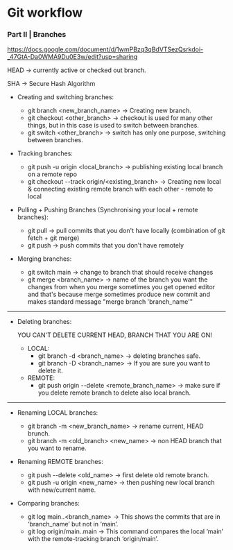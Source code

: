 # Git workflow
### Part II |  Branches

https://docs.google.com/document/d/1wmPBzq3qBdVTSezQsrkdoi-_47GtA-Da0WMA9Du0E3w/edit?usp=sharing

HEAD -> currently active or checked out branch.

SHA -> Secure Hash Algorithm
- Creating and switching branches:
    - git branch <new_branch_name> -> Creating new branch.
    - git checkout <other_branch> -> checkout is used for many other things, but in this case is used to switch between branches.
    - git switch <other_branch> -> switch has only one purpose, switching between branches.

- Tracking branches:
    - git push -u origin <local_branch> -> publishing existing local branch on a remote repo
    - git checkout --track origin/<existing_branch> -> Creating new local & connecting existing remote branch with each other - remote to local

- Pulling + Pushing Branches (Synchronising your local + remote branches):
    - git pull -> pull commits that you don't have locally (combination of git fetch + git merge)
    - git push -> push commits that you don't have remotely

- Merging branches:
    - git switch main -> change to branch that should receive changes
    - git merge <branch_name> -> name of the branch you want the changes from
      when you merge sometimes you get opened editor and that's because merge sometimes produce new commit and makes standard message "merge branch 'branch_name'"

-----------------------------------------------------------
- Deleting branches:
    
    YOU CAN'T DELETE CURRENT HEAD, BRANCH THAT YOU ARE ON!
    - LOCAL:
        - git branch -d <branch_name> -> deleting branches safe.
        - git branch -D <branch_name> -> If you are sure you want to delete it.
    - REMOTE:
        - git push origin --delete <remote_branch_name> -> make sure if you delete
          remote branch to delete also local branch.

-----------------------------------------------------------

- Renaming LOCAL branches:
    - git branch -m <new_branch_name> -> rename current, HEAD brunch.
    - git branch -m <old_branch> <new_name> -> non HEAD branch that you want to rename.

- Renaming REMOTE branches:
    - git push --delete <old_name> -> first delete old remote branch.
    - git push -u origin <new_name> -> then pushing new local branch with new/current name.

- Comparing branches:
    - git log main..<branch_name> -> This shows the commits that are in ‘branch_name’
      but not in ‘main’.
    - git log origin/main..main -> This command compares the local ‘main’ with the
      remote-tracking branch ‘origin/main’.
